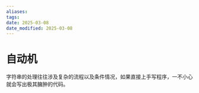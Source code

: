 ```yaml
---
aliases: 
tags: 
date: 2025-03-08
date_modified: 2025-03-08
---
```


# 自动机

字符串的处理往往涉及复杂的流程以及条件情况，如果直接上手写程序，一不小心就会写出极其臃肿的代码。
